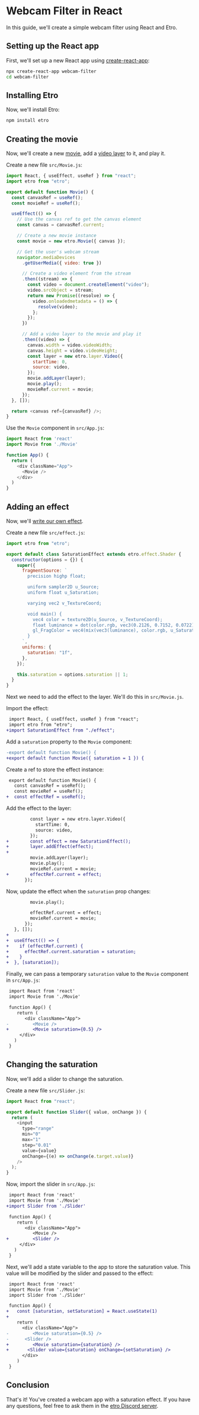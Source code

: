 # Webcam Filter in React

In this guide, we'll create a simple webcam filter using React and Etro.

## Setting up the React app

First, we'll set up a new React app using
[create-react-app](https://create-react-app.dev):

```bash
npx create-react-app webcam-filter
cd webcam-filter
```

## Installing Etro

Now, we'll install Etro:

```bash
npm install etro
```

## Creating the movie

Now, we'll create a new [movie](../reference/movie), add a [video layer](../reference/layers/video) to it, and play it.

Create a new file `src/Movie.js`:

```js
import React, { useEffect, useRef } from "react";
import etro from "etro";

export default function Movie() {
  const canvasRef = useRef();
  const movieRef = useRef();

  useEffect(() => {
    // Use the canvas ref to get the canvas element
    const canvas = canvasRef.current;

    // Create a new movie instance
    const movie = new etro.Movie({ canvas });

    // Get the user's webcam stream
    navigator.mediaDevices
      .getUserMedia({ video: true })

      // Create a video element from the stream
      .then((stream) => {
        const video = document.createElement("video");
        video.srcObject = stream;
        return new Promise((resolve) => {
          video.onloadedmetadata = () => {
            resolve(video);
          };
        });
      })

      // Add a video layer to the movie and play it
      .then((video) => {
        canvas.width = video.videoWidth;
        canvas.height = video.videoHeight;
        const layer = new etro.layer.Video({
          startTime: 0,
          source: video,
        });
        movie.addLayer(layer);
        movie.play();
        movieRef.current = movie;
      });
  }, []);

  return <canvas ref={canvasRef} />;
}
```

Use the `Movie` component in `src/App.js`:

```js
import React from 'react'
import Movie from './Movie'

function App() {
  return (
    <div className="App">
      <Movie />
    </div>
  )
}
```

## Adding an effect

Now, we'll [write our own effect](../reference/effects/custom).

Create a new file `src/effect.js`:

```js
import etro from "etro";

export default class SaturationEffect extends etro.effect.Shader {
  constructor(options = {}) {
    super({
      fragmentSource: `
        precision highp float;

        uniform sampler2D u_Source;
        uniform float u_Saturation;

        varying vec2 v_TextureCoord;

        void main() {
          vec4 color = texture2D(u_Source, v_TextureCoord);
          float luminance = dot(color.rgb, vec3(0.2126, 0.7152, 0.0722));
          gl_FragColor = vec4(mix(vec3(luminance), color.rgb, u_Saturation), color.a);
        }
      `,
      uniforms: {
        saturation: "1f",
      },
    });

    this.saturation = options.saturation || 1;
  }
}
```

Next we need to add the effect to the layer. We'll do this in `src/Movie.js`.

Import the effect:

```diff
 import React, { useEffect, useRef } from "react";
 import etro from "etro";
+import SaturationEffect from "./effect";
```

Add a `saturation` property to the `Movie` component:

```diff
-export default function Movie() {
+export default function Movie({ saturation = 1 }) {
```

Create a ref to store the effect instance:

```diff
 export default function Movie() {
   const canvasRef = useRef();
   const movieRef = useRef();
+  const effectRef = useRef();
```

Add the effect to the layer:

```diff
         const layer = new etro.layer.Video({
           startTime: 0,
           source: video,
         });
+        const effect = new SaturationEffect();
+        layer.addEffect(effect);
+
         movie.addLayer(layer);
         movie.play();
         movieRef.current = movie;
+        effectRef.current = effect;
       });
```

Now, update the effect when the `saturation` prop changes:

```diff
         movie.play();

         effectRef.current = effect;
         movieRef.current = movie;
       });
   }, []);
+
+  useEffect(() => {
+    if (effectRef.current) {
+      effectRef.current.saturation = saturation;
+    }
+  }, [saturation]);
```

Finally, we can pass a temporary `saturation` value to the `Movie` component in
`src/App.js`:

```diff
 import React from 'react'
 import Movie from './Movie'

 function App() {
    return (
       <div className="App">
-         <Movie />
+         <Movie saturation={0.5} />
     </div>
   )
 }
```

## Changing the saturation

Now, we'll add a slider to change the saturation.

Create a new file `src/Slider.js`:

```js
import React from "react";

export default function Slider({ value, onChange }) {
  return (
    <input
      type="range"
      min="0"
      max="1"
      step="0.01"
      value={value}
      onChange={(e) => onChange(e.target.value)}
    />
  );
}
```

Now, import the slider in `src/App.js`:

```diff
 import React from 'react'
 import Movie from './Movie'
+import Slider from './Slider'

 function App() {
    return (
       <div className="App">
          <Movie />
+         <Slider />
     </div>
   )
 }
```

Next, we'll add a state variable to the app to store the saturation value. This
value will be modified by the slider and passed to the effect:

```diff
 import React from 'react'
 import Movie from './Movie'
 import Slider from './Slider'

 function App() {
+   const [saturation, setSaturation] = React.useState(1)
+
    return (
      <div className="App">
-         <Movie saturation={0.5} />
-      <Slider />
+         <Movie saturation={saturation} />
+       <Slider value={saturation} onChange={setSaturation} />
      </div>
    )
 }
```

## Conclusion

That's it! You've created a webcam app with a saturation effect. If you have
any questions, feel free to ask them in the [etro Discord
server](https://discord.gg/myrBsQ8Cht).
